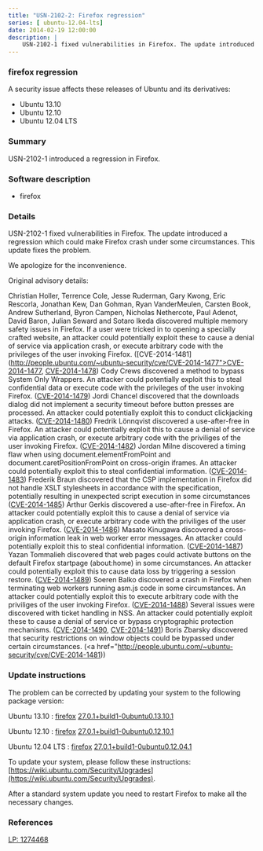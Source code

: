 ```yaml
---
title: "USN-2102-2: Firefox regression"
series: [ ubuntu-12.04-lts]
date: 2014-02-19 12:00:00
description: |
    USN-2102-1 fixed vulnerabilities in Firefox. The update introduced a regression which could make Firefox crash under some circumstances. This update fixes the problem.
--- 
```

 
### firefox regression

A security issue affects these releases of Ubuntu and its derivatives:

* Ubuntu 13.10
* Ubuntu 12.10
* Ubuntu 12.04 LTS

### Summary

USN-2102-1 introduced a regression in Firefox. 

### Software description

* firefox 

### Details

USN-2102-1 fixed vulnerabilities in Firefox. The update introduced a regression which could make Firefox crash under some circumstances. This update fixes the problem.

We apologize for the inconvenience.

Original advisory details:

 Christian Holler, Terrence Cole, Jesse Ruderman, Gary Kwong, Eric Rescorla, Jonathan Kew, Dan Gohman, Ryan VanderMeulen, Carsten Book, Andrew Sutherland, Byron Campen, Nicholas Nethercote, Paul Adenot, David Baron, Julian Seward and Sotaro Ikeda discovered multiple memory safety issues in Firefox. If a user were tricked in to opening a specially crafted website, an attacker could potentially exploit these to cause a denial of service via application crash, or execute arbitrary code with the privileges of the user invoking Firefox. ([CVE-2014-1481](http://people.ubuntu.com/~ubuntu-security/cve/CVE-2014-1477">CVE-2014-1477</a>, <a href="http://people.ubuntu.com/~ubuntu-security/cve/CVE-2014-1478">CVE-2014-1478</a>) Cody Crews discovered a method to bypass System Only Wrappers. An attacker could potentially exploit this to steal confidential data or execute code with the privileges of the user invoking Firefox. (<a href="http://people.ubuntu.com/~ubuntu-security/cve/CVE-2014-1479">CVE-2014-1479</a>) Jordi Chancel discovered that the downloads dialog did not implement a security timeout before button presses are processed. An attacker could potentially exploit this to conduct clickjacking attacks. (<a href="http://people.ubuntu.com/~ubuntu-security/cve/CVE-2014-1480">CVE-2014-1480</a>) Fredrik Lönnqvist discovered a use-after-free in Firefox. An attacker could potentially exploit this to cause a denial of service via application crash, or execute arbitrary code with the priviliges of the user invoking Firefox. (<a href="http://people.ubuntu.com/~ubuntu-security/cve/CVE-2014-1482">CVE-2014-1482</a>) Jordan Milne discovered a timing flaw when using document.elementFromPoint and document.caretPositionFromPoint on cross-origin iframes. An attacker could potentially exploit this to steal confidential imformation. (<a href="http://people.ubuntu.com/~ubuntu-security/cve/CVE-2014-1483">CVE-2014-1483</a>) Frederik Braun discovered that the CSP implementation in Firefox did not handle XSLT stylesheets in accordance with the specification, potentially resulting in unexpected script execution in some circumstances (<a href="http://people.ubuntu.com/~ubuntu-security/cve/CVE-2014-1485">CVE-2014-1485</a>) Arthur Gerkis discovered a use-after-free in Firefox. An attacker could potentially exploit this to cause a denial of service via application crash, or execute arbitrary code with the priviliges of the user invoking Firefox. (<a href="http://people.ubuntu.com/~ubuntu-security/cve/CVE-2014-1486">CVE-2014-1486</a>) Masato Kinugawa discovered a cross-origin information leak in web worker error messages. An attacker could potentially exploit this to steal confidential information. (<a href="http://people.ubuntu.com/~ubuntu-security/cve/CVE-2014-1487">CVE-2014-1487</a>) Yazan Tommalieh discovered that web pages could activate buttons on the default Firefox startpage (about:home) in some circumstances. An attacker could potentially exploit this to cause data loss by triggering a session restore. (<a href="http://people.ubuntu.com/~ubuntu-security/cve/CVE-2014-1489">CVE-2014-1489</a>) Soeren Balko discovered a crash in Firefox when terminating web workers running asm.js code in some circumstances. An attacker could potentially exploit this to execute arbitrary code with the priviliges of the user invoking Firefox. (<a href="http://people.ubuntu.com/~ubuntu-security/cve/CVE-2014-1488">CVE-2014-1488</a>) Several issues were discovered with ticket handling in NSS. An attacker could potentially exploit these to cause a denial of service or bypass cryptographic protection mechanisms. (<a href="http://people.ubuntu.com/~ubuntu-security/cve/CVE-2014-1490">CVE-2014-1490</a>, <a href="http://people.ubuntu.com/~ubuntu-security/cve/CVE-2014-1491">CVE-2014-1491</a>) Boris Zbarsky discovered that security restrictions on window objects could be bypassed under certain circumstances. (<a href="http://people.ubuntu.com/~ubuntu-security/cve/CVE-2014-1481)) 

### Update instructions

The problem can be corrected by updating your system to the following package version:

Ubuntu 13.10
 : [firefox](https://launchpad.net/ubuntu/+source/firefox) <span> [27.0.1+build1-0ubuntu0.13.10.1](https://launchpad.net/ubuntu/+source/firefox/27.0.1+build1-0ubuntu0.13.10.1) </span> 

Ubuntu 12.10
 : [firefox](https://launchpad.net/ubuntu/+source/firefox) <span> [27.0.1+build1-0ubuntu0.12.10.1](https://launchpad.net/ubuntu/+source/firefox/27.0.1+build1-0ubuntu0.12.10.1) </span> 

Ubuntu 12.04 LTS
 : [firefox](https://launchpad.net/ubuntu/+source/firefox) <span> [27.0.1+build1-0ubuntu0.12.04.1](https://launchpad.net/ubuntu/+source/firefox/27.0.1+build1-0ubuntu0.12.04.1) </span> 

To update your system, please follow these instructions: [https://wiki.ubuntu.com/Security/Upgrades](https://wiki.ubuntu.com/Security/Upgrades).

After a standard system update you need to restart Firefox to make all the necessary changes. 

### References

 [LP: 1274468](https://launchpad.net/bugs/1274468)
 
